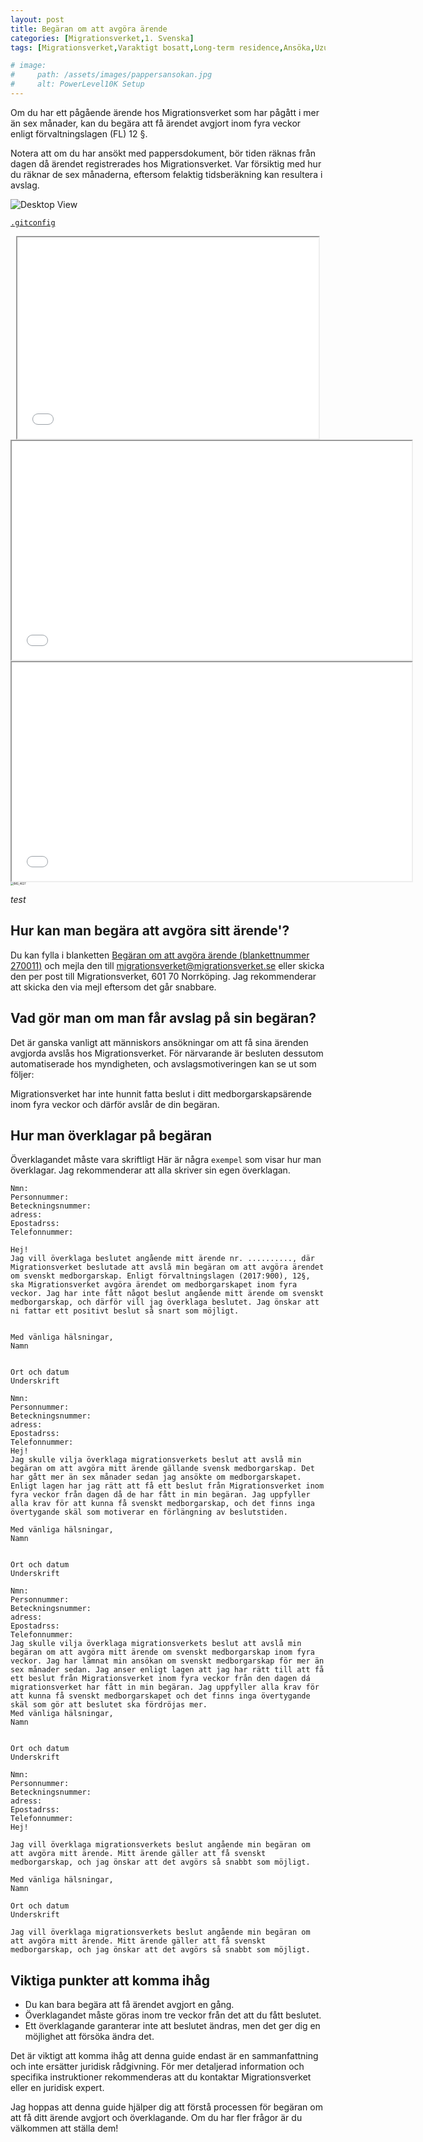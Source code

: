 ```yaml
---
layout: post
title: Begäran om att avgöra ärende
categories: [Migrationsverket,1. Svenska]
tags: [Migrationsverket,Varaktigt bosatt,Long-term residence,Ansöka,Uzun Süreli İkamet,Izin tinggal jangka panjang, Överklaga begäran om att avgöra ärende, Begäran omatt avgöra ärende]

# image:
#     path: /assets/images/pappersansokan.jpg
#     alt: PowerLevel10K Setup 
---
```


Om du har ett pågående ärende hos Migrationsverket som har pågått i mer än sex månader, kan du begära att få ärendet avgjort inom fyra veckor enligt förvaltningslagen (FL) 12 §.

Notera att om du har ansökt med pappersdokument, bör tiden räknas från dagen då ärendet registrerades hos Migrationsverket. Var försiktig med hur du räknar de sex månaderna, eftersom felaktig tidsberäkning kan resultera i avslag.

 
<!-- https://drive.google.com/file/d/19bpse0kTEoheNtzf2ftq0L-USB1bE2A1/view?usp=drive_link

https://drive.google.com/uc?export=view&id=19bpse0kTEoheNtzf2ftq0L-USB1bE2A1 -->

![Desktop View](/assets/images/pappersansokan.jpg)

<a href="https://minhaskamal.github.io/DownGit/#/home?url=https://github.com/Indomet/indomet.github.io/blob/main/assets/website-files/Managing%20Multiple%20SSH%20Keys%20in%20Git%20on%20Windows/.gitconfig" target="_blank">`.gitconfig`</a>
<div>
<center> <iframe allow="autoplay" height="322" src="/assets/website-files/Migrationsverket/begaran/pappersansokan.jpg" width="482"></iframe> </center> 

<center><iframe allow="autoplay" height="350" src="//drive.google.com/file/d/14XunV_8mIqB_2eS_1crsvA_8Eo7BAnqT/preview" width="640"></iframe> </center> 
</div>
<iframe allow="autoplay" height="350" src="//drive.google.com/file/d/14XunV_8mIqB_2eS_1crsvA_8Eo7BAnqT/preview" width="640"></iframe>

<img src="https://raw.githubusercontent.com/mehmetasim35/mehmetasim35.github.io/main/assets/website-files/Migrationsverket/begaran/pappersansokan.png" alt="IMG_4627" style="zoom:30%;" />

<!-- <img src="/assets/website-files/Migrationsverket/begaran/figure1.jpg" alt="" height="50"/> -->

<!-- <img src="/images/pappersansokan.jpg" alt="" style="height: 100%; width: 100%;"> -->


<!-- ![Desktop View](/figure1.jpg) -->
_test_

<!-- <img border="0" data-original-height="630" data-original-width="1200" height="168" src="https://mehmetasim35.github.io/assets/website-files/Migrationsverket/begaran/pappersansokan.jpg" width="320"> -->

## Hur kan man begära att avgöra sitt ärende'?
Du kan fylla i blanketten <a href="https://www.migrationsverket.se/download/18.1ef19f6e163f45d340aa51/1682667588314/270011_Begaran_avgora_arende_sv.pdf" target="_blank">Begäran om att avgöra ärende (blankettnummer 270011)</a>
och mejla den till migrationsverket@migrationsverket.se eller skicka den per post till Migrationsverket, 601 70 Norrköping. Jag rekommenderar att skicka den via mejl eftersom det går snabbare.

## Vad gör man om man får avslag på sin begäran?
Det är ganska vanligt att människors ansökningar om att få sina ärenden avgjorda avslås hos Migrationsverket. För närvarande är besluten dessutom automatiserade hos myndigheten, och avslagsmotiveringen kan se ut som följer:

Migrationsverket har inte hunnit fatta beslut i ditt medborgarskapsärende inom fyra veckor och därför avslår de din begäran.

## Hur man överklagar på begäran

Överklagandet måste vara skriftligt
Här är några ``exempel`` som visar hur man överklagar. Jag rekommenderar att alla skriver sin egen överklagan.

```
Nmn:
Personnummer:
Beteckningsnummer:
adress:
Epostadrss:
Telefonnummer:

Hej!
Jag vill överklaga beslutet angående mitt ärende nr. .........., där Migrationsverket beslutade att avslå min begäran om att avgöra ärendet om svenskt medborgarskap. Enligt förvaltningslagen (2017:900), 12§, ska Migrationsverket avgöra ärendet om medborgarskapet inom fyra veckor. Jag har inte fått något beslut angående mitt ärende om svenskt medborgarskap, och därför vill jag överklaga beslutet. Jag önskar att ni fattar ett positivt beslut så snart som möjligt.


Med vänliga hälsningar,
Namn


Ort och datum
Underskrift
```

```
Nmn:
Personnummer:
Beteckningsnummer:
adress:
Epostadrss:
Telefonnummer:
Hej!
Jag skulle vilja överklaga migrationsverkets beslut att avslå min begäran om att avgöra mitt ärende gällande svensk medborgarskap. Det har gått mer än sex månader sedan jag ansökte om medborgarskapet. Enligt lagen har jag rätt att få ett beslut från Migrationsverket inom fyra veckor från dagen då de har fått in min begäran. Jag uppfyller alla krav för att kunna få svenskt medborgarskap, och det finns inga övertygande skäl som motiverar en förlängning av beslutstiden.

Med vänliga hälsningar,
Namn


Ort och datum
Underskrift
```

```
Nmn:
Personnummer:
Beteckningsnummer:
adress:
Epostadrss:
Telefonnummer:
Jag skulle vilja överklaga migrationsverkets beslut att avslå min begäran om att avgöra mitt ärende om svenskt medborgarskap inom fyra veckor. Jag har lämnat min ansökan om svenskt medborgarskap för mer än sex månader sedan. Jag anser enligt lagen att jag har rätt till att få ett beslut från Migrationsverket inom fyra veckor från den dagen dá
migrationsverket har fått in min begäran. Jag uppfyller alla krav för att kunna få svenskt medborgarskapet och det finns inga övertygande skäl som gör att beslutet ska fördröjas mer.
Med vänliga hälsningar,
Namn


Ort och datum
Underskrift
```

```
Nmn:
Personnummer:
Beteckningsnummer:
adress:
Epostadrss:
Telefonnummer:
Hej!

Jag vill överklaga migrationsverkets beslut angående min begäran om att avgöra mitt ärende. Mitt ärende gäller att få svenskt medborgarskap, och jag önskar att det avgörs så snabbt som möjligt.

Med vänliga hälsningar,
Namn

Ort och datum
Underskrift
```

```
Jag vill överklaga migrationsverkets beslut angående min begäran om att avgöra mitt ärende. Mitt ärende gäller att få svenskt medborgarskap, och jag önskar att det avgörs så snabbt som möjligt.
```
## Viktiga punkter att komma ihåg
- Du kan bara begära att få ärendet avgjort en gång.
- Överklagandet måste göras inom tre veckor från det att du fått beslutet.
- Ett överklagande garanterar inte att beslutet ändras, men det ger dig en möjlighet att försöka ändra det.

Det är viktigt att komma ihåg att denna guide endast är en sammanfattning och inte ersätter juridisk rådgivning. För mer detaljerad information och specifika instruktioner rekommenderas att du kontaktar Migrationsverket eller en juridisk expert.

Jag hoppas att denna guide hjälper dig att förstå processen för begäran om att få ditt ärende avgjort och överklagande. Om du har fler frågor är du välkommen att ställa dem!



<!-- 

<iframe allow="autoplay" height="350" src="//docs.google.com/document/d/1Bn1NQgADnIwM9dPie2o95stzyZlSfMLpTgpeCfrm36I/preview" width="640"></iframe> -->

